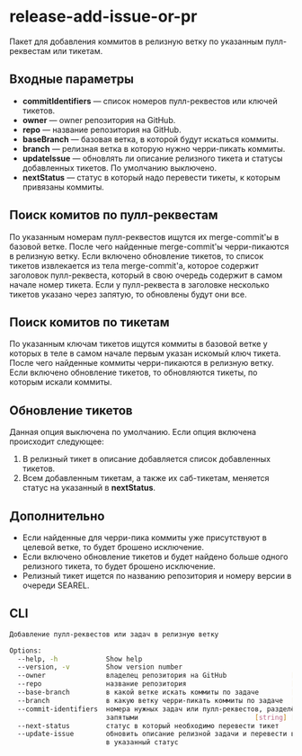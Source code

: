 # release-add-issue-or-pr

Пакет для добавления коммитов в релизную ветку по указанным пулл-реквестам или тикетам.

## Входные параметры

* **commitIdentifiers** — список номеров пулл-реквестов или ключей тикетов.
* **owner** — owner репозитория на GitHub.
* **repo** — название репозитория на GitHub.
* **baseBranch** — базовая ветка, в которой будут искаться коммиты.
* **branch** — релизная ветка в которую нужно черри-пикать коммиты.
* **updateIssue** — обновлять ли описание релизного тикета и статусы добавленных тикетов. По умолчанию выключено.
* **nextStatus** — статус в который надо перевести тикеты, к которым привязаны коммиты.

## Поиск комитов по пулл-реквестам

По указанным номерам пулл-реквестов ищутся их merge-commit'ы в базовой ветке.
После чего найденные merge-commit'ы черри-пикаются в релизную ветку.
Если включено обновление тикетов, то список тикетов извлекается из тела merge-commit'a, которое содержит заголовок пулл-реквеста, который в свою очередь содержит в самом начале номер тикета. Если у пулл-реквеста в заголовке несколько тикетов указано через запятую, то обновлены будут они все.

## Поиск комитов по тикетам

По указанным ключам тикетов ищутся коммиты в базовой ветке у которых в теле в самом начале первым указан искомый ключ тикета.
После чего найденные коммиты черри-пикаются в релизную ветку.
Если включено обновление тикетов, то обновляются тикеты, по которым искали коммиты.

## Обновление тикетов

Данная опция выключена по умолчанию.
Если опция включена происходит следующее:

1. В релизный тикет в описание добавляется список добавленных тикетов.
1. Всем добавленным тикетам, а также их саб-тикетам, меняется статус на указанный в **nextStatus**.

## Дополнительно

* Если найденные для черри-пика коммиты уже присутствуют в целевой ветке, то будет брошено исключение.
* Если включено обновление тикетов и будет найдено больше одного релизного тикета, то будет брошено исключение.
* Релизный тикет ищется по названию репозитория и номеру версии в очереди SEAREL.

## CLI

```bash
Добавление пулл-реквестов или задач в релизную ветку

Options:
  --help, -h            Show help                                      [boolean]
  --version, -v         Show version number                            [boolean]
  --owner               владелец репозитория на GitHub                [required]
  --repo                название репозитория                          [required]
  --base-branch         в какой ветке искать коммиты по задаче        [required]
  --branch              в какую ветку черри-пикать коммиты по задаче  [required]
  --commit-identifiers  номера нужных задач или пулл-реквестов, разделённые
                        запятыми                             [string] [required]
  --next-status         статус в который необходимо перевести тикет
  --update-issue        обновить описание релизной задачи и перевести все тикеты
                        в указанный статус                             [boolean]

```
